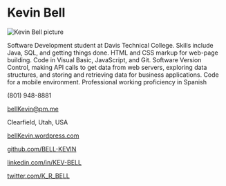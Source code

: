 # Kevin Bell
![Kevin Bell picture](https://media-exp1.licdn.com/dms/image/C5603AQG8pOElhGM67Q/profile-displayphoto-shrink_200_200/0/1567641990062?e=1665619200&v=beta&t=_BOUed7onC75UMck2qQObciwjstxubQJHyV37Uj6XZI)

Software Development student at Davis Technical College. Skills include Java, SQL, 
and getting things done. HTML and CSS markup for web-page building. Code in Visual Basic, JavaScript, 
and Git. Software Version Control, making API calls to get data from web servers, exploring data 
structures, and storing and retrieving data for business applications. Code for a mobile environment. 
Professional working proficiency in Spanish

(801) 948-8881

bellKevin@pm.me

Clearfield, Utah, USA

[bellKevin.wordpress.com](https://bellkevin.wordpress.com)

[github.com/BELL-KEVIN](https://github.com/bell-kevin)

[linkedin.com/in/KEV-BELL](https://linkedin.com/in/kev-bell)

[twitter.com/K_R_BELL](https://nitter.net/K_R_Bell)
